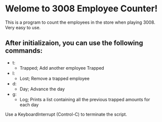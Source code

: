 # Welome to 3008 Employee Counter!
This is a program to count the employees in the store when playing 3008.  
Very easy to use.

## After initializaion, you can use the following commands:
- t:
  - Trapped; Add another employee Trapped
- l:
  - Lost; Remove a trapped employee
- d:
  - Day; Advance the day
- g:
  - Log; Prints a list containing all the previous trapped amounts for each day  

Use a KeyboardInterrupt (Control-C) to terminate the script.